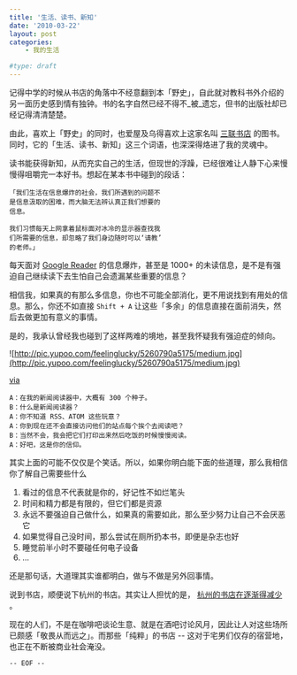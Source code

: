 ```yaml
---
title: '生活、读书、新知'
date: '2010-03-22'
layout: post
categories:
    - 我的生活

#type: draft
---
```


记得中学的时候从书店的角落中不经意翻到本「野史」，自此就对教科书外介绍的另一面历史感到情有独钟。书的名字自然已经不得不_被_遗忘，但书的出版社却已经记得清清楚楚。

由此，喜欢上「野史」的同时，也爱屋及乌得喜欢上这家名叫 [三联书店](http://baike.baidu.com/view/62481.htm) 的图书。同时，它的「生活、读书、新知」这三个词语，也深深得烙进了我的灵魂中。

读书能获得新知，从而充实自己的生活，但现世的浮躁，已经很难让人静下心来慢慢得咀嚼完一本好书。想起在某本书中碰到的段话：

```
「我们生活在信息爆炸的社会，我们所遇到的问题不
是信息汲取的困难，而大脑无法辨认真正我们想要的
信息。

我们习惯每天上网拿着鼠标面对冰冷的显示器查找我
们所需要的信息，却忽略了我们身边随时可以‘请教’
的老师。」
```

每天面对  [Google Reader](https://www.google.com/reader/)  的信息爆炸，甚至是 1000+ 的未读信息，是不是有强迫自己继续读下去生怕自己会遗漏某些重要的信息？

相信我，如果真的有那么多信息，你也不可能全部消化，更不用说找到有用处的信息。那么，你还不如直接 `Shift + A` 让这些「多余」的信息直接在面前消失，然后去做更加有意义的事情。

是的，我承认曾经我也碰到了这样两难的境地，甚至我怀疑我有强迫症的倾向。

![http://pic.yupoo.com/feelinglucky/5260790a5175/medium.jpg](http://pic.yupoo.com/feelinglucky/5260790a5175/medium.jpg)

 [via](http://notinventedhe.re/on/2010-3-9/comic) 

```
A：在我的新闻阅读器中，大概有 300 个种子。
B：什么是新闻阅读器？
A：你不知道 RSS、ATOM 这些玩意？
A：你到现在还不会直接访问他们的站点每个挨个去阅读吧？
B：当然不会，我会把它们打印出来然后吃饭的时候慢慢阅读。
A：好吧，这是你的信仰。
```

其实上面的可能不仅仅是个笑话。所以，如果你明白能下面的些道理，那么我相信你了解自己需要些什么

1. 看过的信息不代表就是你的，好记性不如烂笔头
2. 时间和精力都是有限的，但它们都是资源
3. 永远不要强迫自己做什么，如果真的需要如此，那么至少努力让自己不会厌恶它
4. 如果觉得自己没时间，那么尝试在厕所扔本书，即便是杂志也好
5. 睡觉前半小时不要碰任何电子设备
6. …

还是那句话，大道理其实谁都明白，做与不做是另外回事情。

说到书店，顺便说下杭州的书店。其实让人担忧的是， [杭州的书店在逐渐得减少](http://www.douban.com/group/topic/2437324/) 。

现在的人们，不是在咖啡吧谈论生意、就是在酒吧讨论风月，因此让人对这些场所已颇感「敬畏从而远之」。而那些「纯粹」的书店 -- 这对于宅男们仅存的宿营地，也正在不断被商业社会淹没。

`-- EOF --`
